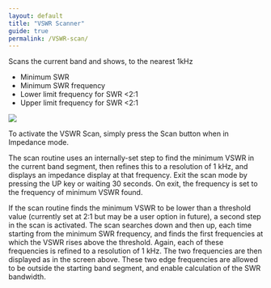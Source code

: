 ```yaml
---
layout: default
title: "VSWR Scanner"
guide: true
permalink: /VSWR-scan/
---
```

Scans the current band and shows, to the nearest 1kHz
  * Minimum SWR
  * Minimum SWR frequency
  * Lower limit frequency for SWR <2:1
  * Upper limit frequency for SWR <2:1

<img src='https://g1ojs.github.io/G1OJS-MR300-SARK100-Firmware/assets/img/SWR%20Scan%20640px.png'>

To activate the VSWR Scan, simply press the Scan button when in Impedance mode.

The scan routine uses an internally-set step to find the minimum VSWR in the current band segment, then refines this to a resolution of 1 kHz, and displays an impedance display at that frequency. Exit the scan mode by pressing the UP key or waiting 30 seconds. On exit, the frequency is set to the frequency of minimum VSWR found.

If the scan routine finds the minimum VSWR to be lower than a threshold value (currently set at 2:1 but may be a user option in future), a second step in the scan is activated. The scan searches down and then up, each time starting from the minimum SWR frequency, and finds the first frequencies at which the VSWR rises above the threshold. Again, each of these frequencies is refined to a resolution of 1 kHz. The two frequencies are then displayed as in the screen above. These two edge frequencies are allowed to be outside the starting band segment, and enable calculation of the SWR bandwidth.

